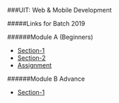 ###UIT: Web & Mobile Development

#####Links for Batch 2019

######Module A (Beginners)
- [Section-1](http://bit.ly/2ttXhnO)
- [Section-2](http://bit.ly/2BIwAjH)
- [Assignment](http://bit.ly/2F3XC7d)

######Module B Advance
- [Section-1](http://bit.ly/2BIvF2J)